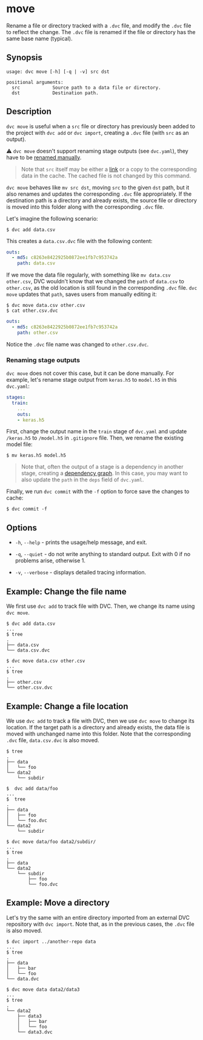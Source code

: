 # move

Rename a file or directory tracked with a `.dvc` file, and modify the `.dvc`
file to reflect the change. The `.dvc` file is renamed if the file or directory
has the same base name (typical).

## Synopsis

```usage
usage: dvc move [-h] [-q | -v] src dst

positional arguments:
  src            Source path to a data file or directory.
  dst            Destination path.
```

## Description

`dvc move` is useful when a `src` file or directory has previously been added to
the <abbr>project</abbr> with `dvc add` or `dvc import`, creating a `.dvc` file
(with `src` as an output).

⚠️ `dvc move` doesn't support renaming stage <abbr>outputs</abbr> (see
`dvc.yaml`), they have to be [renamed manually](#renaming-stage-outputs).

> Note that `src` itself may be either a
> [link](/doc/user-guide/large-dataset-optimization#file-link-types-for-the-dvc-cache)
> or a copy to the corresponding data in the cache. The <abbr>cached</abbr> file
> is not changed by this command.

`dvc move` behaves like `mv src dst`, moving `src` to the given `dst` path, but
it also renames and updates the corresponding `.dvc` file appropriately. If the
destination path is a directory and already exists, the source file or directory
is moved into this folder along with the corresponding `.dvc` file.

Let's imagine the following scenario:

```dvc
$ dvc add data.csv
```

This creates a `data.csv.dvc` file with the following content:

```yaml
outs:
  - md5: c8263e8422925b0872ee1fb7c953742a
    path: data.csv
```

If we move the data file regularly, with something like `mv data.csv other.csv`,
DVC wouldn't know that we changed the `path` of `data.csv` to `other.csv`, as
the old location is still found in the corresponding `.dvc` file. `dvc move`
updates that `path`, saves users from manually editing it:

```dvc
$ dvc move data.csv other.csv
$ cat other.csv.dvc
```

```yaml
outs:
  - md5: c8263e8422925b0872ee1fb7c953742a
    path: other.csv
```

Notice the `.dvc` file name was changed to `other.csv.dvc`.

### Renaming stage outputs

`dvc move` does not cover this case, but it can be done manually. For example,
let's rename stage <abbr>output</abbr> from `keras.h5` to `model.h5` in this
`dvc.yaml`:

```yaml
stages:
  train:
    ...
    outs:
    - keras.h5
```

First, change the output name in the `train` stage of `dvc.yaml` and update
`/keras.h5` to `/model.h5` in `.gitignore` file. Then, we rename the existing
model file:

```dvc
$ mv keras.h5 model.h5
```

> Note that, often the output of a stage is a dependency in another stage,
> creating a [dependency graph]. In this case, you may want to also update the
> `path` in the `deps` field of `dvc.yaml`.

Finally, we run `dvc commit` with the `-f` option to force save the changes to
<abbr>cache</abbr>:

```dvc
$ dvc commit -f
```

[dependency graph]:
  /doc/user-guide/machine-learning-pipelines/defining-pipelines

## Options

- `-h`, `--help` - prints the usage/help message, and exit.

- `-q`, `--quiet` - do not write anything to standard output. Exit with 0 if no
  problems arise, otherwise 1.

- `-v`, `--verbose` - displays detailed tracing information.

## Example: Change the file name

We first use `dvc add` to track file with DVC. Then, we change its name using
`dvc move`.

```dvc
$ dvc add data.csv
...
$ tree
.
├── data.csv
└── data.csv.dvc

$ dvc move data.csv other.csv
...
$ tree
.
├── other.csv
└── other.csv.dvc
```

## Example: Change a file location

We use `dvc add` to track a file with DVC, then we use `dvc move` to change its
location. If the target path is a directory and already exists, the data file is
moved with unchanged name into this folder. Note that the corresponding `.dvc`
file, `data.csv.dvc` is also moved.

```dvc
$ tree
.
├── data
│   └── foo
└── data2
    └── subdir

$  dvc add data/foo
...
$  tree
.
├── data
│   ├── foo
│   └── foo.dvc
└── data2
    └── subdir

$ dvc move data/foo data2/subdir/
...
$ tree
.
├── data
└── data2
    └── subdir
        ├── foo
        └── foo.dvc
```

## Example: Move a directory

Let's try the same with an entire directory imported from an external <abbr>DVC
repository</abbr> with `dvc import`. Note that, as in the previous cases, the
`.dvc` file is also moved.

```dvc
$ dvc import ../another-repo data
...
$ tree
.
├── data
│   ├── bar
│   └── foo
└── data.dvc

$ dvc move data data2/data3
...
$ tree
.
└── data2
    ├── data3
    │   ├── bar
    │   └── foo
    └── data3.dvc
```
